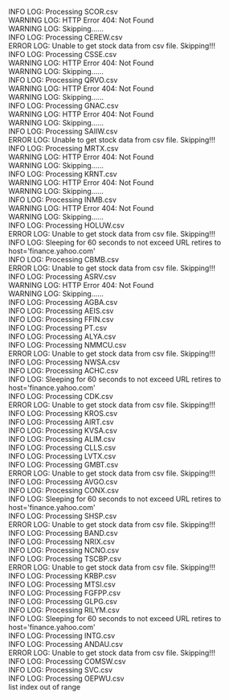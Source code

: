 INFO LOG: Processing SCOR.csv  
WARNING LOG: HTTP Error 404: Not Found  
WARNING LOG: Skipping......  
INFO LOG: Processing CEREW.csv  
ERROR LOG: Unable to get stock data from csv file. Skipping!!!  
INFO LOG: Processing CSSE.csv  
WARNING LOG: HTTP Error 404: Not Found  
WARNING LOG: Skipping......  
INFO LOG: Processing QRVO.csv  
WARNING LOG: HTTP Error 404: Not Found  
WARNING LOG: Skipping......  
INFO LOG: Processing GNAC.csv  
WARNING LOG: HTTP Error 404: Not Found  
WARNING LOG: Skipping......  
INFO LOG: Processing SAIIW.csv  
ERROR LOG: Unable to get stock data from csv file. Skipping!!!  
INFO LOG: Processing MRTX.csv  
WARNING LOG: HTTP Error 404: Not Found  
WARNING LOG: Skipping......  
INFO LOG: Processing KRNT.csv  
WARNING LOG: HTTP Error 404: Not Found  
WARNING LOG: Skipping......  
INFO LOG: Processing INMB.csv  
WARNING LOG: HTTP Error 404: Not Found  
WARNING LOG: Skipping......  
INFO LOG: Processing HOLUW.csv  
ERROR LOG: Unable to get stock data from csv file. Skipping!!!  
INFO LOG: Sleeping for 60 seconds to not exceed URL retires to host='finance.yahoo.com'  
INFO LOG: Processing CBMB.csv  
ERROR LOG: Unable to get stock data from csv file. Skipping!!!  
INFO LOG: Processing ASRV.csv  
WARNING LOG: HTTP Error 404: Not Found  
WARNING LOG: Skipping......  
INFO LOG: Processing AGBA.csv  
INFO LOG: Processing AEIS.csv  
INFO LOG: Processing FFIN.csv  
INFO LOG: Processing PT.csv  
INFO LOG: Processing ALYA.csv  
INFO LOG: Processing NMMCU.csv  
ERROR LOG: Unable to get stock data from csv file. Skipping!!!  
INFO LOG: Processing NWSA.csv  
INFO LOG: Processing ACHC.csv  
INFO LOG: Sleeping for 60 seconds to not exceed URL retires to host='finance.yahoo.com'  
INFO LOG: Processing CDK.csv  
ERROR LOG: Unable to get stock data from csv file. Skipping!!!  
INFO LOG: Processing KROS.csv  
INFO LOG: Processing AIRT.csv  
INFO LOG: Processing KVSA.csv  
INFO LOG: Processing ALIM.csv  
INFO LOG: Processing CLLS.csv  
INFO LOG: Processing LVTX.csv  
INFO LOG: Processing GMBT.csv  
ERROR LOG: Unable to get stock data from csv file. Skipping!!!  
INFO LOG: Processing AVGO.csv  
INFO LOG: Processing CONX.csv  
INFO LOG: Sleeping for 60 seconds to not exceed URL retires to host='finance.yahoo.com'  
INFO LOG: Processing SHSP.csv  
ERROR LOG: Unable to get stock data from csv file. Skipping!!!  
INFO LOG: Processing BAND.csv  
INFO LOG: Processing NRIX.csv  
INFO LOG: Processing NCNO.csv  
INFO LOG: Processing TSCBP.csv  
ERROR LOG: Unable to get stock data from csv file. Skipping!!!  
INFO LOG: Processing KRBP.csv  
INFO LOG: Processing MTSI.csv  
INFO LOG: Processing FGFPP.csv  
INFO LOG: Processing GLPG.csv  
INFO LOG: Processing RILYM.csv  
INFO LOG: Sleeping for 60 seconds to not exceed URL retires to host='finance.yahoo.com'  
INFO LOG: Processing INTG.csv  
INFO LOG: Processing ANDAU.csv  
ERROR LOG: Unable to get stock data from csv file. Skipping!!!  
INFO LOG: Processing COMSW.csv  
INFO LOG: Processing SVC.csv  
INFO LOG: Processing OEPWU.csv  
list index out of range
